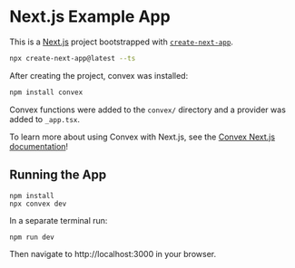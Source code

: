 # Next.js Example App

This is a [Next.js](https://nextjs.org/) project bootstrapped with
[`create-next-app`](https://github.com/vercel/next.js/tree/canary/packages/create-next-app).

```bash
npx create-next-app@latest --ts
```

After creating the project, convex was installed:

```bash
npm install convex
```

Convex functions were added to the `convex/` directory and a provider was added
to `_app.tsx`.

To learn more about using Convex with Next.js, see the
[Convex Next.js documentation](https://docs.convex.dev/using/integrations/nextjs)!

## Running the App

```
npm install
npx convex dev
```

In a separate terminal run:

```
npm run dev
```

Then navigate to http://localhost:3000 in your browser.
